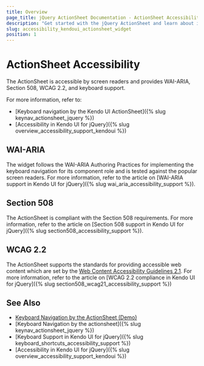 ```yaml
---
title: Overview
page_title: jQuery ActionSheet Documentation - ActionSheet Accessibility
description: "Get started with the jQuery ActionSheet and learn about its accessibility support for WAI-ARIA, Section 508, and WCAG 2.2."
slug: accessibility_kendoui_actionsheet_widget
position: 1
---
```


# ActionSheet Accessibility

The ActionSheet is accessible by screen readers and provides WAI-ARIA, Section 508, WCAG 2.2, and keyboard support.

For more information, refer to:
* [Keyboard navigation by the Kendo UI ActionSheet]({% slug keynav_actionsheet_jquery %})
* [Accessibility in Kendo UI for jQuery]({% slug overview_accessibility_support_kendoui %})

## WAI-ARIA

The widget follows the WAI-ARIA Authoring Practices for implementing the keyboard navigation for its component role and is tested against the popular screen readers. For more information, refer to the article on [WAI-ARIA support in Kendo UI for jQuery]({% slug wai_aria_accessibility_support %}).

## Section 508

The ActionSheet is compliant with the Section 508 requirements. For more information, refer to the article on [Section 508 support in Kendo UI for jQuery]({% slug section508_accessibility_support %}).

## WCAG 2.2

The ActionSheet supports the standards for providing accessible web content which are set by the [Web Content Accessibility Guidelines 2.1](https://www.w3.org/TR/WCAG/). For more information, refer to the article on [WCAG 2.2 compliance in Kendo UI for jQuery]({% slug section508_wcag21_accessibility_support %})

## See Also

* [Keyboard Navigation by the ActionSheet (Demo)](https://demos.telerik.com/kendo-ui/actionsheet/keyboard-navigation)
* [Keyboard Navigation by the actionsheet]({% slug keynav_actionsheet_jquery %})
* [Keyboard Support in Kendo UI for jQuery]({% slug keyboard_shortcuts_accessibility_support %})
* [Accessibility in Kendo UI for jQuery]({% slug overview_accessibility_support_kendoui %})
